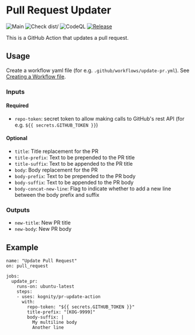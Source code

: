 # Pull Request Updater

![Main](https://github.com/kognity/pr-update-action/actions/workflows/main.yml/badge.svg)
![Check dist/](https://github.com/kognity/pr-update-action/actions/workflows/check-dist.yml/badge.svg)
![CodeQL](https://github.com/kognity/pr-update-action/actions/workflows/codeql-analysis.yml/badge.svg)
[![Release](https://img.shields.io/github/release/kognity/pr-update-action.svg)](https://github.com/kognity/pr-update-action/releases/latest)

This is a GitHub Action that updates a pull request.

## Usage

Create a workflow yaml file (for e.g. `.github/workflows/update-pr.yml`). See [Creating a Workflow file](https://docs.github.com/en/free-pro-team@latest/actions/learn-github-actions/introduction-to-github-actions#create-an-example-workflow).

### Inputs

#### Required
- `repo-token`: secret token to allow making calls to GitHub's rest API (for e.g. `${{ secrets.GITHUB_TOKEN }}`)

#### Optional
- `title`: Title replacement for the PR
- `title-prefix`: Text to be prepended to the PR title
- `title-suffix`: Text to be appended to the PR title
- `body`: Body replacement for the PR
- `body-prefix`: Text to be prepended to the PR body
- `body-suffix`: Text to be appended to the PR body
- `body-concat-new-line`: Flag to indicate whether to add a new line between the body prefix and suffix

### Outputs

- `new-title`: New PR title
- `new-body`: New PR body

## Example

```
name: "Update Pull Request"
on: pull_request

jobs:
  update_pr:
    runs-on: ubuntu-latest
    steps:
    - uses: kognity/pr-update-action
      with:
        repo-token: "${{ secrets.GITHUB_TOKEN }}"
        title-prefix: "[KOG-9999]"
        body-suffix: |
          My multiline body
          Another line
```
